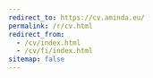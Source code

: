 ```yaml
---
redirect_to: https://cv.aminda.eu/
permalink: /r/cv.html
redirect_from:
  - /cv/index.html
  - /cv/fi/index.html
sitemap: false
---
```

